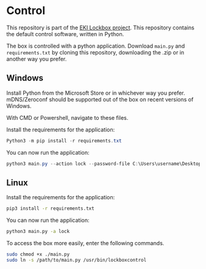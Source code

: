 # Control

This repository is part of the [EKI Lockbox project](https://embeddedkink.com/lockbox). This repository contains the default control software, written in Python.

The box is controlled with a python application. Download `main.py` and `requirements.txt` by cloning this repository, downloading the .zip or in another way you prefer.

## Windows

Install Python from the Microsoft Store or in whichever way you prefer. mDNS/Zeroconf should be supported out of the box on recent versions of Windows.

With CMD or Powershell, navigate to these files.

Install the requirements for the application:

```Powershell
Python3 -m pip install -r requirements.txt
```

You can now run the application:

```Powershell
python3 main.py --action lock --password-file C:\Users\username\Desktop\password.png
```

## Linux

Install the requirements for the application:

```bash
pip3 install -r requirements.txt
```

You can now run the application:

```bash
python3 main.py -a lock
```

To access the box more easily, enter the following commands.

```bash
sudo chmod +x ./main.py
sudo ln -s /path/to/main.py /usr/bin/lockboxcontrol
```
